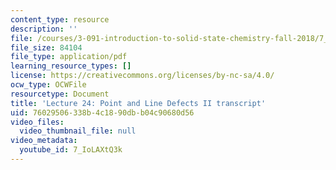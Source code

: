 ```yaml
---
content_type: resource
description: ''
file: /courses/3-091-introduction-to-solid-state-chemistry-fall-2018/7_IoLAXtQ3k_transcript.pdf
file_size: 84104
file_type: application/pdf
learning_resource_types: []
license: https://creativecommons.org/licenses/by-nc-sa/4.0/
ocw_type: OCWFile
resourcetype: Document
title: 'Lecture 24: Point and Line Defects II transcript'
uid: 76029506-338b-4c18-90db-b04c90680d56
video_files:
  video_thumbnail_file: null
video_metadata:
  youtube_id: 7_IoLAXtQ3k
---
```

